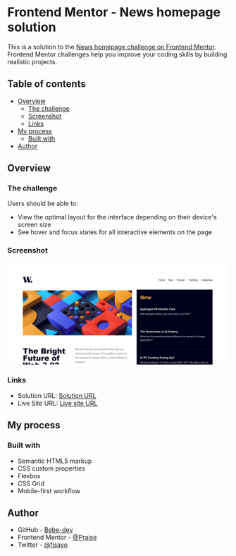 # Frontend Mentor - News homepage solution

This is a solution to the [News homepage challenge on Frontend Mentor](https://www.frontendmentor.io/challenges/news-homepage-H6SWTa1MFl). Frontend Mentor challenges help you improve your coding skills by building realistic projects. 

## Table of contents

- [Overview](#overview)
  - [The challenge](#the-challenge)
  - [Screenshot](#screenshot)
  - [Links](#links)
- [My process](#my-process)
  - [Built with](#built-with)
- [Author](#author)



## Overview

### The challenge

Users should be able to:

- View the optimal layout for the interface depending on their device's screen size
- See hover and focus states for all interactive elements on the page

### Screenshot

![](./screenshot.png)


### Links

- Solution URL: [Solution URL](https://github.com/Bebe-dev/news-homepage)
- Live Site URL: [Live site URL](https://bebe-dev.github.io/news-homepage/)

## My process

### Built with

- Semantic HTML5 markup
- CSS custom properties
- Flexbox
- CSS Grid
- Mobile-first workflow


## Author

- GitHub - [Bebe-dev](https://github.com/Bebe-dev)
- Frontend Mentor - [@Praise](https://www.frontendmentor.io/profile/Bebe-dev)
- Twitter - [@fisayo](https://www.twitter.com/fisayo2_5)
